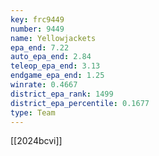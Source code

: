 ```yaml
---
key: frc9449
number: 9449
name: Yellowjackets
epa_end: 7.22
auto_epa_end: 2.84
teleop_epa_end: 3.13
endgame_epa_end: 1.25
winrate: 0.4667
district_epa_rank: 1499
district_epa_percentile: 0.1677
type: Team
---
```

[[2024bcvi]]
